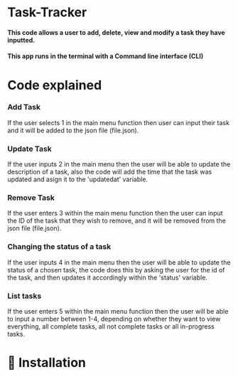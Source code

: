 # Task-Tracker

#### This code allows a user to add, delete, view and modify a task they have inputted.

#### This app runs in the terminal with a Command line interface (CLI)

# Code explained

### Add Task 
If the user selects 1 in the main menu function then user can input their task and it will be added to the json file (file.json). 

### Update Task
If the user inputs 2 in the main menu then the user will be able to update the description of a task, also the code will add the time that the task was updated and asign it to the 'updatedat' variable.

### Remove Task
If the user enters 3 within the main menu function then the user can input the ID of the task that they wish to remove, and it will be removed from the json file (file.json).

### Changing the status of a task
If the user inputs 4 in the main menu then the user will be able to update the status of a chosen task, the code does this by asking the user for the id of the task, and then updates it accordingly within the 'status' variable.

### List tasks
If the user enters 5 within the main menu function then the user will be able to input a number between 1-4, depending on whether they want to view everything, all complete tasks, all not complete tasks or all in-progress tasks.

# 🚀 Installation